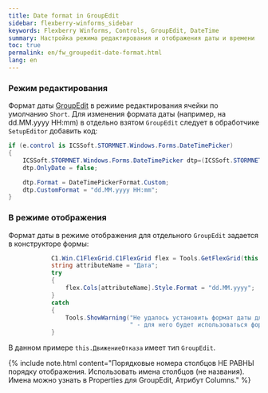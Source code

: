 ```yaml
---
title: Date format in GroupEdit
sidebar: flexberry-winforms_sidebar
keywords: Flexberry Winforms, Controls, GroupEdit, DateTime
summary: Настройка режима редактирования и отображения даты и времени
toc: true
permalink: en/fw_groupedit-date-format.html
lang: en
---
```


### Режим редактирования

Формат даты [GroupEdit](fw_group-edit.html) в режиме редактирования ячейки по умолчанию `Short`. Для изменения формата даты (например, на dd.MM.yyyy HH:mm)  в отдельно взятом `GroupEdit` следует в обработчике `SetupEditor` добавить код:

```csharp
if (e.control is ICSSoft.STORMNET.Windows.Forms.DateTimePicker)
{
    ICSSoft.STORMNET.Windows.Forms.DateTimePicker dtp=(ICSSoft.STORMNET.Windows.Forms.DateTimePicker)e.control;
    dtp.OnlyDate = false;

    dtp.Format = DateTimePickerFormat.Custom;
    dtp.CustomFormat = "dd.MM.yyyy HH:mm";
}
```

### В режиме отображения

Формат даты в режиме отображения для отдельного `GroupEdit` задается в конструкторе формы:

```csharp
			C1.Win.C1FlexGrid.C1FlexGrid flex = Tools.GetFlexGrid(this.ДвижениеОтказа);
			string attributeName = "Дата";			
			try
			{
				flex.Cols[attributeName].Style.Format = "dd.MM.yyyy"; 
			}
			catch
			{
				Tools.ShowWarning("Не удалось установить формат даты для атрибута " + attributeName + 
							      " - для него будет использоваться формат даты по умолчанию");
			}
```

В данном примере `this.ДвижениеОтказа` имеет тип `GroupEdit`.

{% include note.html content="Порядковые номера столбцов НЕ РАВНЫ порядку отображения. Использовать имена столбцов (не названия). Имена можно узнать в Properties для GroupEdit, Атрибут Columns." %}
